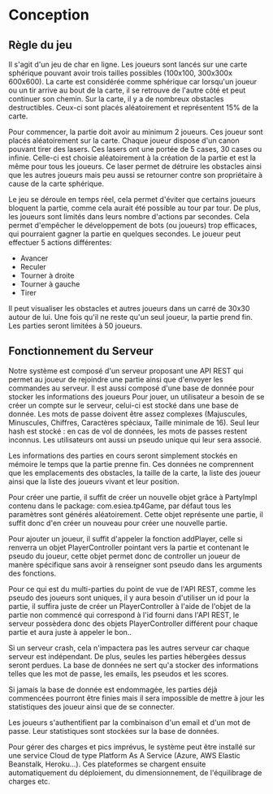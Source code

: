 # Conception
## Règle du jeu
Il s'agit d'un jeu de char en ligne. Les joueurs sont lancés sur une carte sphérique pouvant avoir trois tailles possibles (100x100, 300x300x 600x600). La carte est considérée comme sphérique car lorsqu'un joueur ou un tir arrive au bout de la carte, il se retrouve de l'autre côté et peut continuer son chemin.
Sur la carte, il y a de nombreux obstacles destructibles. Ceux-ci sont placés aléatoirement et représentent 15% de la carte.

Pour commencer, la partie doit avoir au minimum 2 joueurs. Ces joueur sont placés aléatoirement sur la carte.
Chaque joueur dispose d'un canon pouvant tirer des lasers. Ces lasers ont une portée de 5 cases, 30 cases ou infinie. Celle-ci est choisie aléatoirement à la création de la partie et est la même pour tous les joueurs. Ce laser permet de détruire les obstacles ainsi que les autres joueurs mais peu aussi se retourner contre son propriétaire à cause de la carte sphérique.

Le jeu se déroule en temps réel, cela permet d'éviter que certains joueurs bloquent la partie, comme cela aurait été possible au tour par tour. De plus, les joueurs sont limités dans leurs nombre d'actions par secondes. Cela permet d'empêcher le développement de bots (ou joueurs) trop efficaces, qui pourraient gagner la partie en quelques secondes.
Le joueur peut effectuer 5 actions différentes:
* Avancer
* Reculer
* Tourner à droite
* Tourner à gauche
* Tirer

Il peut visualiser les obstacles et autres joueurs dans un carré de 30x30 autour de lui.
Une fois qu'il ne reste qu'un seul joueur, la partie prend fin.
Les parties seront limitées à 50 joueurs.

## Fonctionnement du Serveur
Notre système est composé d'un serveur proposant une API REST qui permet au joueur de rejoindre une partie ainsi que d'envoyer les commandes au serveur. Il est aussi composé d'une base de donnée pour stocker les informations des joueurs
Pour jouer, un utilisateur a besoin de se créer un compte sur le serveur, celui-ci est stocké dans une base de donnée. Les mots de passe doivent être assez complexes (Majuscules, Minuscules, Chiffres, Caractères spéciaux, Taille minimale de 16). Seul leur hash est stocké : en cas de vol de données, les mots de passes restent inconnus. Les utilisateurs ont aussi un pseudo unique qui leur sera associé.

Les informations des parties en cours seront simplement stockés en mémoire le temps que la partie prenne fin. Ces données ne comprennent que les emplacements des obstacles, la taille de la carte, la liste des joueur ainsi que la liste des joueurs vivant et leur position.

Pour créer une partie, il suffit de créer un nouvelle objet grâce à PartyImpl contenu dans le package: com.esiea.tp4Game, par défaut tous les paramètres sont générés aléatoirement. Cette objet représente une partie, il suffit donc d'en créer un nouveau pour créer une nouvelle partie.

Pour ajouter un joueur, il suffit d'appeler la fonction addPlayer, celle si renverra un objet PlayerController pointant vers la partie et contenant le pseudo du joueur, cette objet permet donc de controller un joueur de manère spécifique sans avoir à renseigner sont pseudo dans les arguments des fonctions.

Pour ce qui est du multi-parties du point de vue de l'API REST, comme les pseudo des joueurs sont uniques, il y aura besoin d'utiliser un id pour la partie, il suffira juste de créer un PlayerController à l'aide de l'objet de la partie non commencé qui correspond à l'id fourni dans l'API REST, le serveur possèdera donc des objets PlayerController différent pour chaque partie et aura juste à appeler le bon..

Si un serveur crash, cela n'impactera pas les autres serveur car chaque serveur est indépendant. De plus, seules les parties hébergées dessus seront perdues. La base de données ne sert qu'a stocker des informations telles que les mot de passe, les emails, les pseudos et les scores.

Si jamais la base de donnée est endommagée, les parties déjà commencées pourront être finies mais il sera impossible de mettre à jour les statistiques des joueur ainsi que de se connecter.

Les joueurs s'authentifient par la combinaison d'un email et d'un mot de passe. Leur statistiques sont stockées sur la base de données.

Pour gérer des charges et pics imprévus, le système peut être installé sur une service Cloud de type Platform As A Service (Azure, AWS Elastic Beanstalk, Heroku...). Ces plateformes se chargent ensuite automatiquement du déploiement, du dimensionnement, de l'équilibrage de charges etc.
